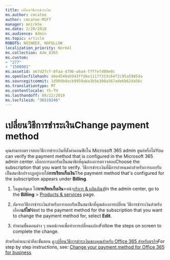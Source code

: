 ```yaml
---
title: เปลี่ยนวิธีการชำระเงิน
ms.author: cmcatee
author: cmcatee-MSFT
manager: mnirkhe
ms.date: 2/20/2018
ms.audience: Admin
ms.topic: article
ROBOTS: NOINDEX, NOFOLLOW
localization_priority: Normal
ms.collection: Adm_O365
ms.custom:
- "277"
- "1500001"
ms.assetid: a67d2fcf-0faa-4796-a6a4-f7ffefd89e9c
ms.openlocfilehash: d4e4548ab943ffdbe1117f333c64f2c95a5985da
ms.sourcegitcommit: 1d98db8acb9959aba3b5e308a567ade6b62da56c
ms.translationtype: MT
ms.contentlocale: th-TH
ms.lasthandoff: 08/22/2019
ms.locfileid: "36519246"
---
```

# <a name="change-payment-method"></a><span data-ttu-id="c937f-102">เปลี่ยนวิธีการชำระเงิน</span><span class="sxs-lookup"><span data-stu-id="c937f-102">Change payment method</span></span>

<span data-ttu-id="c937f-103">คุณสามารถตรวจสอบวิธีการชำระเงินที่ตั้งค่าคอนฟิกใน Microsoft 365 admin ศูนย์หรือไม่</span><span class="sxs-lookup"><span data-stu-id="c937f-103">You can verify the payment method that is configured in the Microsoft 365 admin center.</span></span> <span data-ttu-id="c937f-104">เลือกการบอกรับเป็นสมาชิกที่คุณต้องการตรวจสอบ</span><span class="sxs-lookup"><span data-stu-id="c937f-104">Choose the subscription that you want to verify.</span></span> <span data-ttu-id="c937f-105">วิธีการชำระเงินที่มีการกำหนดค่าสำหรับการบอกรับเป็นสมาชิกปรากฏอยู่ภายใต้**การเรียกเก็บเงิน**</span><span class="sxs-lookup"><span data-stu-id="c937f-105">The payment method that's configured for the subscription appears under **Billing**.</span></span> 
  
1. <span data-ttu-id="c937f-106">ในศูนย์ดูแล ไป**การเรียกเก็บเงิน**\>หน้า[บริการ & ผลิตภัณฑ์](https://go.microsoft.com/fwlink/p/?linkid=842054)</span><span class="sxs-lookup"><span data-stu-id="c937f-106">In the admin center, go to the **Billing** \> [Products & services](https://go.microsoft.com/fwlink/p/?linkid=842054) page.</span></span>

2. <span data-ttu-id="c937f-107">ถัดจากวิธีการชำระเงินสำหรับการบอกรับเป็นสมาชิกที่คุณต้องการเปลี่ยน วิธีการชำระเงินสำหรับ เลือก**แก้ไข**</span><span class="sxs-lookup"><span data-stu-id="c937f-107">Next to the payment method for the subscription that you want to change the payment method for, select **Edit**.</span></span>

3. <span data-ttu-id="c937f-108">ทำตามขั้นตอนต่าง ๆ บนหน้าจอเพื่อทำการเปลี่ยนแปลง</span><span class="sxs-lookup"><span data-stu-id="c937f-108">Follow the steps on screen to complete the change.</span></span>

<span data-ttu-id="c937f-109">สำหรับคำแนะนำทีละขั้นตอน ดู:[เปลี่ยนวิธีการชำระเงินของคุณสำหรับ Office 365 สำหรับธุรกิจ](https://docs.microsoft.com/office365/admin/subscriptions-and-billing/change-payment-method)</span><span class="sxs-lookup"><span data-stu-id="c937f-109">For step by step instructions, see: [Change your payment method for Office 365 for business](https://docs.microsoft.com/office365/admin/subscriptions-and-billing/change-payment-method)</span></span>